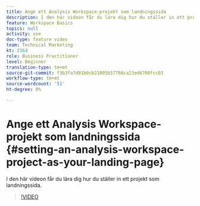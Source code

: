 ```yaml
---
title: Ange ett Analysis Workspace-projekt som landningssida
description: I den här videon får du lära dig hur du ställer in ett projekt som landningssida.
feature: Workspace Basics
topics: null
activity: use
doc-type: feature video
team: Technical Marketing
kt: 2364
role: Business Practitioner
level: Beginner
translation-type: tm+mt
source-git-commit: f3b3fa7d91b0cb21005b57768ca23ed6700fcc03
workflow-type: tm+mt
source-wordcount: '51'
ht-degree: 0%

---
```



# Ange ett Analysis Workspace-projekt som landningssida {#setting-an-analysis-workspace-project-as-your-landing-page}

I den här videon får du lära dig hur du ställer in ett projekt som landningssida.

>[!VIDEO](https://video.tv.adobe.com/v/25460/?quality=12)
